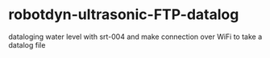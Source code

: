 # robotdyn-ultrasonic-FTP-datalog
dataloging water level with srt-004 and make connection over WiFi to take a datalog file
